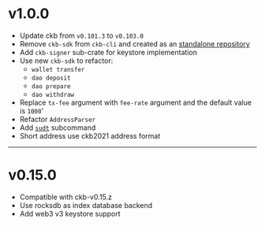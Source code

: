 # v1.0.0
* Update ckb from `v0.101.3` to `v0.103.0`
* Remove `ckb-sdk` from `ckb-cli` and created as an [standalone repository](https://github.com/nervosnetwork/ckb-sdk-rust)
* Add `ckb-signer` sub-crate for keystore implementation
* Use new `ckb-sdk` to refactor:
  - `wallet transfer`
  - `dao deposit`
  - `dao prepare`
  - `dao withdraw`
* Replace `tx-fee` argument with `fee-rate` argument and the default value is `1000`'
* Refactor `AddressParser`
* Add [`sudt`][sudt-wiki] subcommand
* Short address use ckb2021 address format

* * * * *

# v0.15.0
* Compatible with ckb-v0.15.z
* Use rocksdb as index database backend
* Add web3 v3 keystore support


[sudt-wiki]: https://github.com/nervosnetwork/ckb-cli/wiki/UDT-(sudt)-Operations-Tutorial
